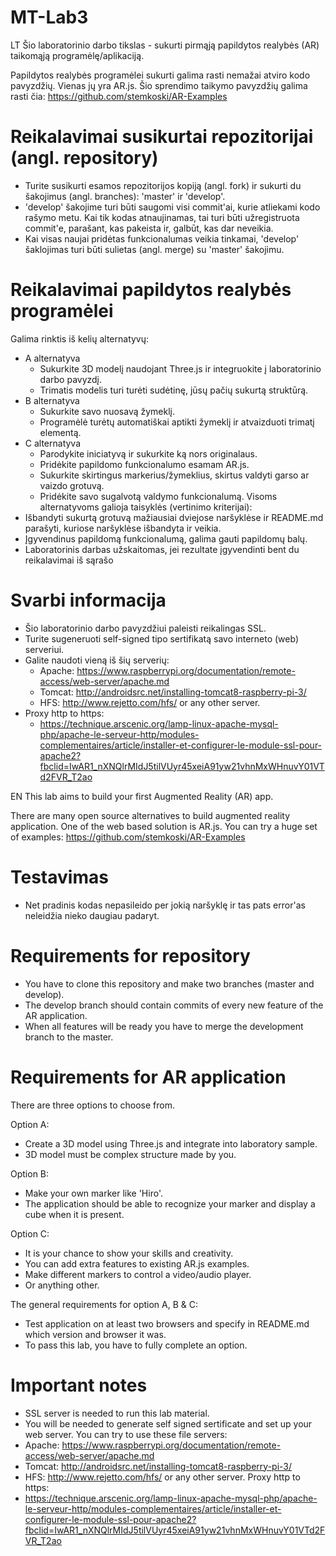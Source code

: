 # MT-Lab3
LT
Šio laboratorinio darbo tikslas - sukurti pirmąją papildytos realybės (AR) taikomąją programėlę/aplikaciją.

Papildytos realybės programėlei sukurti galima rasti nemažai atviro kodo pavyzdžių. Vienas jų yra AR.js. Šio sprendimo taikymo pavyzdžių galima rasti čia: https://github.com/stemkoski/AR-Examples

# Reikalavimai susikurtai repozitorijai (angl. repository)
  - Turite susikurti esamos repozitorijos kopiją (angl. fork) ir sukurti du šakojimus (angl. branches): 'master' ir 'develop'.
  - 'develop' šakojime turi būti saugomi visi commit'ai, kurie atliekami kodo rašymo metu. Kai tik kodas atnaujinamas, tai turi būti užregistruota commit'e, parašant, kas pakeista ir, galbūt, kas dar neveikia.
  - Kai visas naujai pridėtas funkcionalumas veikia tinkamai, 'develop' šaklojimas turi būti sulietas (angl. merge) su 'master' šakojimu.
  
# Reikalavimai papildytos realybės programėlei
Galima rinktis iš kelių alternatyvų:
  - A alternatyva
    - Sukurkite 3D modelį naudojant Three.js ir integruokite į laboratorinio darbo pavyzdį.
    - Trimatis modelis turi turėti sudėtinę, jūsų pačių sukurtą struktūrą.
  - B alternatyva
    - Sukurkite savo nuosavą žymeklį.
    - Programėlė turėtų automatiškai aptikti žymeklį ir atvaizduoti trimatį elementą.
  - C alternatyva
    - Parodykite iniciatyvą ir sukurkite ką nors originalaus.
    - Pridėkite papildomo funkcionalumo esamam AR.js.
    - Sukurkite skirtingus markerius/žymeklius, skirtus valdyti garso ar vaizdo grotuvą.
    - Pridėkite savo sugalvotą valdymo funkcionalumą.
Visoms alternatyvoms galioja taisyklės (vertinimo kriterijai):
  - Išbandyti sukurtą grotuvą mažiausiai dviejose naršyklėse ir README.md parašyti, kuriose naršyklėse išbandyta ir veikia.
  - Įgyvendinus papildomą funkcionalumą, galima gauti papildomų balų.
  - Laboratorinis darbas užskaitomas, jei rezultate įgyvendinti bent du reikalavimai iš sąrašo  

# Svarbi informacija
  - Šio laboratorinio darbo pavyzdžiui paleisti reikalingas SSL.
  - Turite sugeneruoti self-signed tipo sertifikatą savo interneto (web) serveriui. 
  - Galite naudoti vieną iš šių serverių:  
    - Apache: https://www.raspberrypi.org/documentation/remote-access/web-server/apache.md 
    - Tomcat: http://androidsrc.net/installing-tomcat8-raspberry-pi-3/ 
    - HFS: http://www.rejetto.com/hfs/ or any other server.
  - Proxy http to https:
    - https://technique.arscenic.org/lamp-linux-apache-mysql-php/apache-le-serveur-http/modules-complementaires/article/installer-et-configurer-le-module-ssl-pour-apache2?fbclid=IwAR1_nXNQlrMIdJ5tilVUyr45xeiA91yw21vhnMxWHnuvY01VTd2FVR_T2ao  

EN
This lab aims to build your first Augmented Reality (AR) app.

There are many open source alternatives to build augmented reality application. One of the web based solution is AR.js. You can try a huge set of examples: 
https://github.com/stemkoski/AR-Examples

# Testavimas
  - Net pradinis kodas nepasileido per jokią naršyklę ir tas pats error'as neleidžia nieko daugiau padaryt.


# Requirements for repository
  - You have to clone this repository and make two branches (master and develop).
  - The develop branch should contain commits of every new feature of the AR application.
  - When all features will be ready you have to merge the development branch to the master.

# Requirements for AR application
There are three options to choose from. 

Option A:
  - Create a 3D model using Three.js and integrate into laboratory sample. 
  - 3D model must be complex structure made by you.

Option B:
  - Make your own marker like 'Hiro'.
  - The application should be able to recognize your marker and display a cube when it is present.

Option C:
  - It is your chance to show your skills and creativity.
  - You can add extra features to existing AR.js examples.
  - Make different markers to control a video/audio player.
  - Or anything other.
  
The general requirements for option A, B & C:
  - Test application on at least two browsers and specify in README.md which version and browser it was.
  - To pass this lab, you have to fully complete an option.  
  
# Important notes
  - SSL server is needed to run this lab material.
  - You will be needed to generate self signed sertificate and set up your web server. 
You can try to use these file servers:  
  - Apache: https://www.raspberrypi.org/documentation/remote-access/web-server/apache.md 
  - Tomcat: http://androidsrc.net/installing-tomcat8-raspberry-pi-3/ 
  - HFS: http://www.rejetto.com/hfs/ or any other server.
Proxy http to https:
  - https://technique.arscenic.org/lamp-linux-apache-mysql-php/apache-le-serveur-http/modules-complementaires/article/installer-et-configurer-le-module-ssl-pour-apache2?fbclid=IwAR1_nXNQlrMIdJ5tilVUyr45xeiA91yw21vhnMxWHnuvY01VTd2FVR_T2ao  
